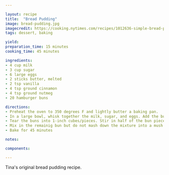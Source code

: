 ```yaml
---

layout: recipe
title:  "Bread Pudding"
image: bread-pudding.jpg
imagecredit: https://cooking.nytimes.com/recipes/1012636-simple-bread-pudding
tags: dessert, baking

yield: 
preparation_time: 15 minutes
cooking_time: 45 minutes

ingredients:
- 4 cup milk
- 3 cup sugar
- 6 large eggs
- 2 sticks butter, melted
- 2 tsp vanilla
- 4 tsp ground cinnamon
- 4 tsp ground nutmeg
- 20 hamburger buns

directions:
- Preheat the oven to 350 degrees F and lightly butter a baking pan.
- In a large bowl, whisk together the milk, sugar, and eggs. Add the butter, vanilla, cinnamon, and nutmeg a little at a time, whisking in between.
- Tear the buns into 1-inch cubes/pieces. Stir in half of the bun pieces and mash down the mixture.
- Mix in the remainig bun but do not mash down the mixture into a mush. Just stir the ingredients until the remaining buns are coated.
- Bake for 45 minutes

notes:

components:

---
```


Tina's original bread pudding recipe.